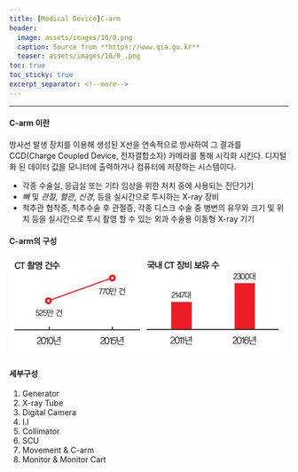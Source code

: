 ```yaml
---
title: [Medical Device]C-arm
header:
  image: assets/images/10/0.png
  caption: Source from **https://www.qia.go.kr**
  teaser: assets/images/10/0_.png
toc: true
toc_sticky: true
excerpt_separator: <!--more-->
---
```

---

#### C-arm 이란

방사선 발생 장치를 이용해 생성된 X선을 연속적으로 방사하여 그 결과를 CCD(Charge Coupled Device, 전자결합소자) 카메라를 통해 시각화 시킨다.
디지털화 된 데이터 값을 모니터에 출력하거나 컴퓨터에 저장하는 시스템이다.

- 각종 수술실, 응급실 또는 기타 임상을 위한 처치 중에 사용되는 진단기기
- *뼈* 및 *관절*, *혈관*, *신경*, 등을 실시간으로 투시하는 X-ray 장비
- 척추관 협착증, 척추수술 후 관절증, 각종 디스크 수술 중 병변의 유무와 크기 및 위치 등을 실시간으로 투시 촬영 할 수 있는 외과 수술용 이동형 X-ray 기기

#### C-arm의 구성

![](/assets/images/9/1.jpg)

#### 세부구성

1. Generator
2. X-ray Tube
3. Digital Camera
4. I.I
5. Collimator
6. SCU
7. Movement & C-arm
8. Monitor & Monitor Cart
